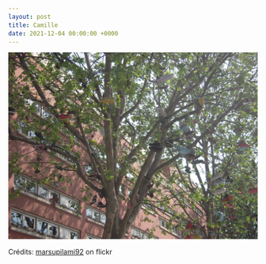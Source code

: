 ```yaml
---
layout: post
title: Camille
date: 2021-12-04 00:00:00 +0000
---
```


![Camille](/images/2021-12-04.jpg)

Crédits: [marsupilami92](https://www.flickr.com/people/marsupilami92/) on flickr

